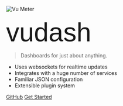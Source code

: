 ![Vu Meter](/img/vumeter.png "Vudash")

<span style="font-family: 'Gruppo', sans-serif; font-size: 72px; text-decoration: uppercase;">
  vudash
</span>

> Dashboards for just about anything.

- Uses websockets for realtime updates
- Integrates with a huge number of services
- Familiar JSON configuration
- Extensible plugin system

[GitHub](https://github.com/vudash/vudash)
[Get Started](#quick-start)